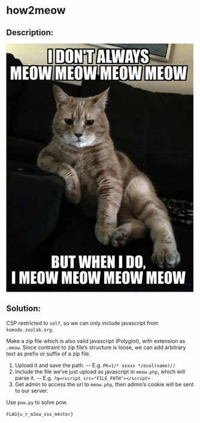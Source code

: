 # how2meow

## Description:

![Description](./desc.png)

## Solution:

CSP restricted to `self`, so we can only include javascript from `komodo.zoolab.org`.

Make a zip file which is also valid javascript (Polyglot), with extension as `.meow`. Since contraint to zip file’s structure is loose, we can add arbitrary text as prefix or suffix of a zip file.

1. Upload it and save the path.
   -- E.g. `PK=1/* xxxxx */eval(name)//`
2. Include the file we’ve just upload as javascript in `meow.php`, which will parse it.
   -- E.g. `?q=<script src="FILE_PATH"></script>`
3. Get admin to access the url to `meow.php`, then admin’s cookie will be sent to our server.

Use `pow.py` to solve pow.

`FLAG{u_r_m3ow_xss_m4ster}`
